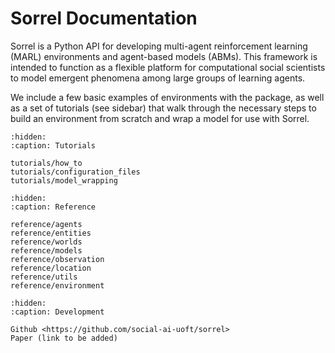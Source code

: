 # Sorrel Documentation

Sorrel is a Python API for developing multi-agent reinforcement learning (MARL) environments and agent-based models (ABMs). This framework is intended to function as a flexible platform for computational social scientists to model emergent phenomena among large groups of learning agents. 

We include a few basic examples of environments with the package, as well as a set of tutorials (see sidebar) that walk through the necessary steps to build an environment from scratch and wrap a model for use with Sorrel.

```{toctree}
:hidden:
:caption: Tutorials

tutorials/how_to
tutorials/configuration_files
tutorials/model_wrapping
```

```{toctree}
:hidden:
:caption: Reference

reference/agents
reference/entities
reference/worlds
reference/models
reference/observation
reference/location
reference/utils
reference/environment
```

```{toctree}
:hidden:
:caption: Development

Github <https://github.com/social-ai-uoft/sorrel>
Paper (link to be added)
```
